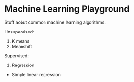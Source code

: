 # Machine Learning Playground
Stuff aobut common machine learning algorithms.


Unsupervised:
1. K means
2. Meanshift

Supervised:
1. Regression
  * Simple linear regression